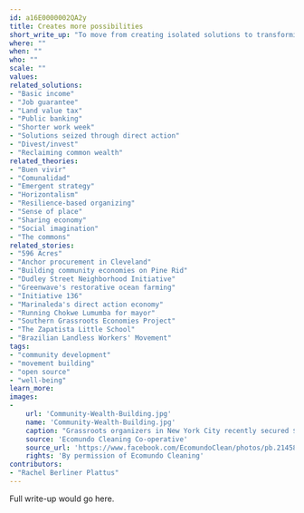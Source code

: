```yaml
---
id: a16E0000002QA2y
title: Creates more possibilities
short_write_up: "To move from creating isolated solutions to transforming entire systems, we must build our solutions with an eye toward cultivating interdependence, embracing emergence, and creating possibilities for open sourcing, replication and scale. Our best solutions are those that dismantle the forces that hold us back, while constructing new ways of being in the world together. As adrienne maree brown writes, “We want to take actions that give us more options, give us more time, more resources, more life.” Solutions become transformational on a broad scale when they adapt to the times in imaginative ways, when they support thriving ecosystems of solutions by intentionally making use of the products of other revolutionary ideas that surround them, and when they change the conditions of their environment to make space for more solutions to take root."
where: ""
when: ""
who: ""
scale: ""
values:
related_solutions:
- "Basic income"
- "Job guarantee"
- "Land value tax"
- "Public banking"
- "Shorter work week"
- "Solutions seized through direct action"
- "Divest/invest"
- "Reclaiming common wealth"
related_theories:
- "Buen vivir"
- "Comunalidad"
- "Emergent strategy"
- "Horizontalism"
- "Resilience-based organizing"
- "Sense of place"
- "Sharing economy"
- "Social imagination"
- "The commons"
related_stories:
- "596 Acres"
- "Anchor procurement in Cleveland"
- "Building community economies on Pine Rid"
- "Dudley Street Neighborhood Initiative"
- "Greenwave's restorative ocean farming"
- "Initiative 136"
- "Marinaleda's direct action economy"
- "Running Chokwe Lumumba for mayor"
- "Southern Grassroots Economies Project"
- "The Zapatista Little School"
- "Brazilian Landless Workers' Movement"
tags:
- "community development"
- "movement building"
- "open source"
- "well-being"
learn_more:
images:
-
    url: 'Community-Wealth-Building.jpg'
    name: 'Community-Wealth-Building.jpg' 
    caption: "Grassroots organizers in New York City recently secured $1.2 million in funding from the city council for a key component of community wealth building: the development of worker cooperatives."
    source: 'Ecomundo Cleaning Co-operative'
    source_url: 'https://www.facebook.com/EcomundoClean/photos/pb.214582215279233.-2207520000.1409980196./642307309173386/?type=3&theater'
    rights: 'By permission of Ecomundo Cleaning'
contributors:
- "Rachel Berliner Plattus"
---
```

Full write-up would go here.
